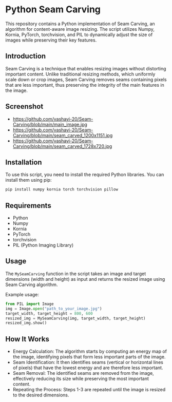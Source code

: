 # Python Seam Carving

This repository contains a Python implementation of Seam Carving, an algorithm for content-aware image resizing. The script utilizes Numpy, Kornia, PyTorch, torchvision, and PIL to dynamically adjust the size of images while preserving their key features.

## Introduction

Seam Carving is a technique that enables resizing images without distorting important content. Unlike traditional resizing methods, which uniformly scale down or crop images, Seam Carving removes seams containing pixels that are less important, thus preserving the integrity of the main features in the image.

## Screenshot

- https://github.com/vashavi-20/Seam-Carving/blob/main/main_image.jpg
- https://github.com/vashavi-20/Seam-Carving/blob/main/seam_carved_1200x1151.jpg
- https://github.com/vashavi-20/Seam-Carving/blob/main/seam_carved_1728x720.jpg

## Installation

To use this script, you need to install the required Python libraries. You can install them using pip:

```bash
pip install numpy kornia torch torchvision pillow
```

## Requirements

- Python
- Numpy
- Kornia
- PyTorch
- torchvision
- PIL (Python Imaging Library)

## Usage

The `MySeamCarving` function in the script takes an image and target dimensions (width and height) as input and returns the resized image using Seam Carving algorithm.

Example usage:

```python
from PIL import Image
img = Image.open("path_to_your_image.jpg")
target_width, target_height = 800, 600
resized_img = MySeamCarving(img, target_width, target_height)
resized_img.show()
```


## How It Works

- Energy Calculation: The algorithm starts by computing an energy map of the image, identifying pixels that form less important parts of the image.
- Seam Identification: It then identifies seams (vertical or horizontal lines of pixels) that have the lowest energy and are therefore less important.
- Seam Removal: The identified seams are removed from the image, effectively reducing its size while preserving the most important content.
- Repeating the Process: Steps 1-3 are repeated until the image is resized to the desired dimensions.